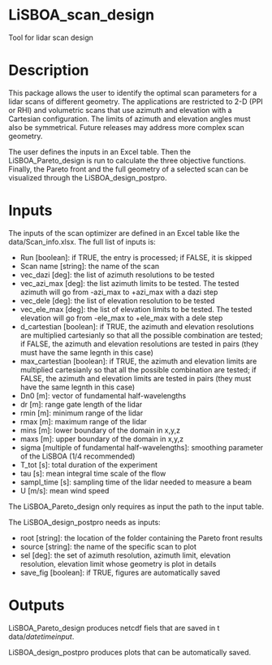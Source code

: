 # LiSBOA_scan_design
Tool for lidar scan design

# Description
This package allows the user to identify the optimal scan parameters for a lidar scans of different geometry. The applications are restricted to 2-D (PPI or RHI) and volumetric scans that use azimuth and elevation with a Cartesian configuration. The limits of azimuth and elevation angles must also be symmetrical. Future releases may address more complex scan geometry.

The user defines the inputs in an Excel table. Then the LiSBOA_Pareto_design is run to calculate the three objective functions. Finally, the Pareto front and the full geometry of a selected scan can be visualized through the LiSBOA_design_postpro.

# Inputs
The inputs of the scan optimizer are defined in an Excel table like the data/Scan_info.xlsx. The full list of inputs is:
- Run [boolean]: if TRUE, the entry is processed; if FALSE, it is skipped
- Scan name [string]: the name of the scan
- vec_dazi [deg]: the list of azimuth resolutions to be tested
- vec_azi_max [deg]: the list azimuth limits to be tested. The tested azimuth will go from -azi_max to +azi_max with a dazi step
- vec_dele [deg]: the list of elevation resolution to be tested
- vec_ele_max [deg]: the list of elevation limits to be tested. The tested elevation will go from -ele_max to +ele_max with a dele step
- d_cartestian [boolean]: if TRUE, the azimuth and elevation resolutions are multiplied cartesianly so that all the possible combination are tested; if FALSE, the azimuth and elevation resolutions are tested in pairs (they must have the same legnth in this case)
- max_cartestian [boolean]: if TRUE, the azimuth and elevation limits are multiplied cartesianly so that all the possible combination are tested; if FALSE, the azimuth and elevation limits are tested in pairs (they must have the same legnth in this case)
- Dn0 [m]: vector of fundamental half-wavelengths
- dr [m]: range gate length of the lidar
- rmin [m]: minimum range of the lidar
- rmax [m]: maximum range of the lidar
- mins [m]: lower boundary of the domain in x,y,z
- maxs [m]: upper boundary of the domain in x,y,z
- sigma [multiple of fundamental half-wavelengths]: smoothing parameter of the LiSBOA (1/4 recommended)
- T_tot [s]: total duration of the experiment
- tau [s]: mean integral time scale of the flow
- sampl_time [s]: sampling time of the lidar needed to measure a beam
- U [m/s]: mean wind speed

The LiSBOA_Pareto_design only requires as input the path to the input table. 

The LiSBOA_design_postpro needs as inputs:
- root [string]: the location of the folder containing the Pareto front results
- source [string]: the name of the specific scan to plot
- sel [deg]: the set of azimuth resolution, azimuth limit, elevation resolution, elevation limit whose geometry is plot in details
- save_fig [boolean]: if TRUE, figures are automatically saved

# Outputs
LiSBOA_Pareto_design produces netcdf fiels that are saved in t data/*date*_*time*_*input*.

LiSBOA_design_postpro produces plots that can be automatically saved.
